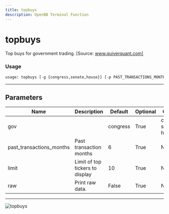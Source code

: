 ```yaml
---
title: topbuys
description: OpenBB Terminal Function
---
```


# topbuys

Top buys for government trading. [Source: www.quiverquant.com]
### Usage 
```python
usage: topbuys [-g {congress,senate,house}] [-p PAST_TRANSACTIONS_MONTHS] [-l LIMIT] [--raw]
```
---
## Parameters
| Name | Description | Default | Optional | Choices |
| ---- | ----------- | ------- | -------- | ------- |
| gov |  | congress | True | congress, senate, house |
| past_transactions_months | Past transaction months | 6 | True | None |
| limit | Limit of top tickers to display | 10 | True | None |
| raw | Print raw data. | False | True | None |
---
![topbuys](https://user-images.githubusercontent.com/46355364/154266344-944b0c5b-f7b0-4fdb-a020-a93565f6c13c.png)

